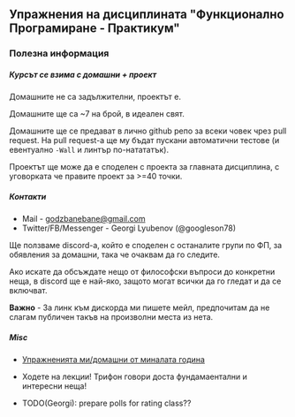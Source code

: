 ## Упражнения на дисциплината "Функционално Програмиране - Практикум"

### Полезна информация

##### Курсът се взима с домашни + проект
Домашните не са задължителни, проектът е.

Домашните ще са ~7 на брой, в идеален свят.

Домашните ще се предават в лично github репо за всеки човек
чрез pull request. На pull request-а ще му бъдат пускани автоматични тестове
(и евентуално `-Wall` и линтър по-натататък).

Проектът ще може да е споделен с проекта за главната дисциплина, с уговорката че правите проект за >=40 точки.

##### Контакти

* Mail - godzbanebane@gmail.com
* Twitter/FB/Messenger - Georgi Lyubenov (@googleson78)

Ще ползваме discord-а, който е споделен с останалите групи по ФП, за обявления за домашни, така че очаквам да го следите.

Ако искате да обсъждате нещо от философски въпроси до конкретни неща, в discord ще е най-яко,
защото могат всички да го гледат и да се включват.

**Важно** - За линк към дискорда ми пишете мейл, предпочитам да не слагам публичен такъв на произволни места из нета.

##### Misc
* [Упражненията ми/домашни от миналата година](https://github.com/googleson78/fp-pract1819)

* Ходете на лекции! Трифон говори доста фундамаентални и интересни неща!

* TODO(Georgi): prepare polls for rating class??
